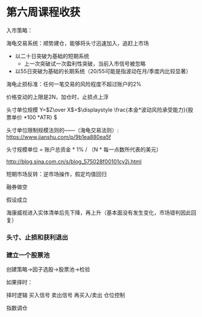 # 第六周课程收获

入市策略：

海龟交易系统：顺势建仓，能够将头寸迅速加入，追赶上市场

+ 以二十日突破为基础的短期系统
  + 上一次突破试一次盈利性突破，当前入市信号被忽略
+ 以55日突破为基础的长期系统（20/55可能是指波动在月/季度内比较显著）

海龟止损标准：任何一笔交易的风险程度不超过账户的2%

价格变动的上限是2N，加仓时，止损点上浮

头寸单位规模  Y=$Z\over X$=$\displaystyle \frac{本金*波动风险承受能力}{股票单价 *100 *ATR} $

头寸单位限制规模法则的——（海龟交易法则）: https://www.jianshu.com/p/9b1ea880ea5f 

 头寸规模单位 = 账户总资金 * 1% / （N * 每一点数所代表的美元） 

 http://blog.sina.com.cn/s/blog_575028f00101cy2j.html 

短期市场反转：逆市场操作，假定均值回归



融券做空

假设成立

海康威视进入实体清单后先下降，再上升（基本面没有发生变化，市场错判因此回复）



### 头寸、止损和获利退出



### 建立一个股票池

创建策略->因子选股->股票池->检验

如果择时：

择时逻辑 买入信号 卖出信号 再买入/卖出 仓位控制



指数调仓

